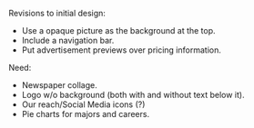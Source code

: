 Revisions to initial design:

* Use a opaque picture as the background at the top.
* Include a navigation bar.
* Put advertisement previews over pricing information.

Need:

* Newspaper collage.
* Logo w/o background (both with and without text below it).
* Our reach/Social Media icons (?)
* Pie charts for majors and careers.
